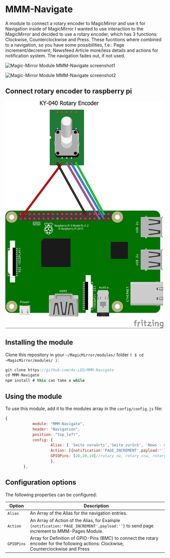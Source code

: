 # MMM-Navigate
A module to connect a rotary encoder to MagicMirror and use it for Navigation inside of MagicMirror
I wanted to use interaction to the MagicMirror and decided to use a rotary encoder, which has 3 functions: Clockwise, Counterclockwise and Press.
These fucntions where combined to a navigation, so you have some possibilities, f.e.: Page increment/decrement, Newsfeed Article more/less details and actions for notification system.
The navigation fades out, if not used.

![Magic-Mirror Module MMM-Navigate screenshot1](https://raw.githubusercontent.com/Ax-LED/MMM-Navigate/master/MMM-Navigate_screenshot1.jpg)

![Magic-Mirror Module MMM-Navigate screenshot2](https://raw.githubusercontent.com/Ax-LED/MMM-Navigate/master/MMM-Navigate_screenshot2.jpg)

## Connect rotary encoder to raspberry pi
![Magic-Mirror Module MMM-Navigate rotary encoder](https://raw.githubusercontent.com/Ax-LED/MMM-Navigate/master/MMM-Navigate_fritzing_rotaryencoder.jpg)

## Installing the module
Clone this repository in your `~/MagicMirror/modules/` folder `( $ cd ~MagicMirror/modules/ )`:
````javascript
git clone https://github.com/Ax-LED/MMM-Navigate
cd MMM-Navigate
npm install # this can take a while
````
## Using the module

To use this module, add it to the modules array in the `config/config.js` file:
````javascript
{
			module: "MMM-Navigate",
			header: "Navigation",
			position: "top_left",
			config: {
					Alias: [ 'Seite vorwärts','Seite zurück', 'News - mehr Details' , 'News - weniger Details','Herunterfahren'],
					Action: [{notification:'PAGE_INCREMENT',payload:''},{notification:'PAGE_DECREMENT',payload:''},{notification:'ARTICLE_MORE_DETAILS',payload:''},{notification:'ARTICLE_LESS_DETAILS',payload:''},{notification: "REMOTE_ACTION", payload: {action: "SHUTDOWN"}}],
					GPIOPins: [26,20,19]//rotary cw, rotary ccw, rotary press (BCM Numbering)
					},
		},
````
## Configuration options

The following properties can be configured:


<table width="100%">
	<thead>
		<tr>
			<th>Option</th>
			<th width="100%">Description</th>
		</tr>
	</thead>
	<tbody>
		<tr>
			<td><code>Alias</code></td>
			<td>An Array of the Alias for the navigation entries.</td>
		</tr>
		<tr>
			<td><code>Action</code></td>
			<td>An Array of Action of the Alias, for Example <code>{notification:'PAGE_INCREMENT',payload:''}</code> to send page increment to MMM-Pages Module.</td>
		</tr>
		<tr>
			<td><code>GPIOPins</code></td>
			<td>Array for Definition of GPIO-Pins (BMC) to connect the rotary encoder for the following actions: Clockwise, Counterclockwise and Press</td>
		</tr>
   </table>

